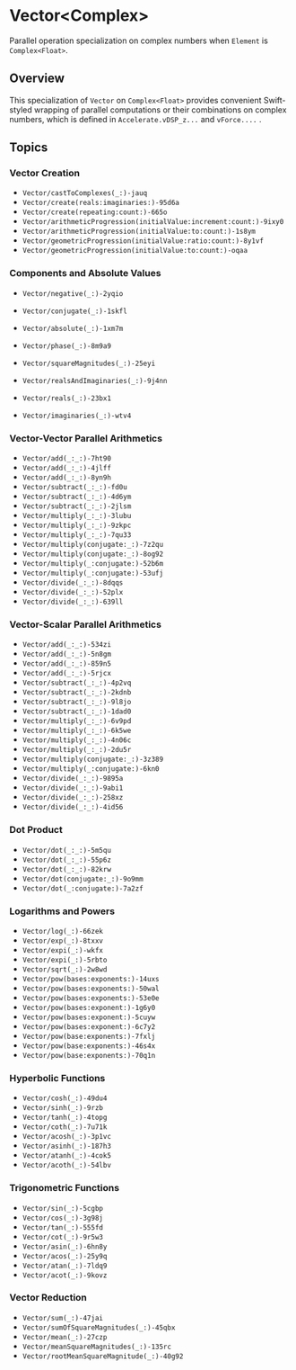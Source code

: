 #  Vector<Complex<Float>>
Parallel operation specialization on complex numbers when `Element` is ``Complex``​`<Float>`.

## Overview

This specialization of ``Vector`` on ``Complex``​`<Float>` provides convenient Swift-styled wrapping of
parallel computations or their combinations on complex numbers,
which is defined in `Accelerate.vDSP_z...` and `vForce....` . 


## Topics

### Vector Creation
- ``Vector/castToComplexes(_:)-jauq``
- ``Vector/create(reals:imaginaries:)-95d6a``
- ``Vector/create(repeating:count:)-665o``
- ``Vector/arithmeticProgression(initialValue:increment:count:)-9ixy0``
- ``Vector/arithmeticProgression(initialValue:to:count:)-1s8ym``
- ``Vector/geometricProgression(initialValue:ratio:count:)-8y1vf``
- ``Vector/geometricProgression(initialValue:to:count:)-oqaa``

### Components and Absolute Values

- ``Vector/negative(_:)-2yqio``
- ``Vector/conjugate(_:)-1skfl``

- ``Vector/absolute(_:)-1xm7m``
- ``Vector/phase(_:)-8m9a9``
- ``Vector/squareMagnitudes(_:)-25eyi``

- ``Vector/realsAndImaginaries(_:)-9j4nn``
- ``Vector/reals(_:)-23bx1``
- ``Vector/imaginaries(_:)-wtv4``


### Vector-Vector Parallel Arithmetics
- ``Vector/add(_:_:)-7ht90``
- ``Vector/add(_:_:)-4jlff``
- ``Vector/add(_:_:)-8yn9h``
- ``Vector/subtract(_:_:)-fd0u``
- ``Vector/subtract(_:_:)-4d6ym``
- ``Vector/subtract(_:_:)-2jlsm``
- ``Vector/multiply(_:_:)-3lubu``
- ``Vector/multiply(_:_:)-9zkpc``
- ``Vector/multiply(_:_:)-7qu33``
- ``Vector/multiply(conjugate:_:)-7z2qu``
- ``Vector/multiply(conjugate:_:)-8og92``
- ``Vector/multiply(_:conjugate:)-52b6m``
- ``Vector/multiply(_:conjugate:)-53ufj``
- ``Vector/divide(_:_:)-8dqqs``
- ``Vector/divide(_:_:)-52plx``
- ``Vector/divide(_:_:)-639ll``


### Vector-Scalar Parallel Arithmetics
- ``Vector/add(_:_:)-534zi``
- ``Vector/add(_:_:)-5n8gm``
- ``Vector/add(_:_:)-859n5``
- ``Vector/add(_:_:)-5rjcx``
- ``Vector/subtract(_:_:)-4p2vq``
- ``Vector/subtract(_:_:)-2kdnb``
- ``Vector/subtract(_:_:)-9l8jo``
- ``Vector/subtract(_:_:)-1dad0``
- ``Vector/multiply(_:_:)-6v9pd``
- ``Vector/multiply(_:_:)-6k5we``
- ``Vector/multiply(_:_:)-4n06c``
- ``Vector/multiply(_:_:)-2du5r``
- ``Vector/multiply(conjugate:_:)-3z389``
- ``Vector/multiply(_:conjugate:)-6kn0``
- ``Vector/divide(_:_:)-9895a``
- ``Vector/divide(_:_:)-9abi1``
- ``Vector/divide(_:_:)-258xz``
- ``Vector/divide(_:_:)-4id56``

### Dot Product
- ``Vector/dot(_:_:)-5m5qu``
- ``Vector/dot(_:_:)-55p6z``
- ``Vector/dot(_:_:)-82krw``
- ``Vector/dot(conjugate:_:)-9o9mm``
- ``Vector/dot(_:conjugate:)-7a2zf``

### Logarithms and Powers
- ``Vector/log(_:)-66zek``
- ``Vector/exp(_:)-8txxv``
- ``Vector/expi(_:)-wkfx``
- ``Vector/expi(_:)-5rbto``
- ``Vector/sqrt(_:)-2w8wd``
- ``Vector/pow(bases:exponents:)-14uxs``
- ``Vector/pow(bases:exponents:)-50wal``
- ``Vector/pow(bases:exponents:)-53e0e``
- ``Vector/pow(bases:exponent:)-1g6y0``
- ``Vector/pow(bases:exponent:)-5cuyw``
- ``Vector/pow(bases:exponent:)-6c7y2``
- ``Vector/pow(base:exponents:)-7fxlj``
- ``Vector/pow(base:exponents:)-46s4x``
- ``Vector/pow(base:exponents:)-70q1n``

### Hyperbolic Functions
- ``Vector/cosh(_:)-49du4``
- ``Vector/sinh(_:)-9rzb``
- ``Vector/tanh(_:)-4topg``
- ``Vector/coth(_:)-7u71k``
- ``Vector/acosh(_:)-3p1vc``
- ``Vector/asinh(_:)-187h3``
- ``Vector/atanh(_:)-4cok5``
- ``Vector/acoth(_:)-54lbv``

### Trigonometric Functions
- ``Vector/sin(_:)-5cgbp``
- ``Vector/cos(_:)-3g98j``
- ``Vector/tan(_:)-555fd``
- ``Vector/cot(_:)-9r5w3``
- ``Vector/asin(_:)-6hn8y``
- ``Vector/acos(_:)-25y9q``
- ``Vector/atan(_:)-7ldq9``
- ``Vector/acot(_:)-9kovz``

### Vector Reduction
- ``Vector/sum(_:)-47jai``
- ``Vector/sumOfSquareMagnitudes(_:)-45qbx``
- ``Vector/mean(_:)-27czp``
- ``Vector/meanSquareMagnitudes(_:)-135rc``
- ``Vector/rootMeanSquareMagnitude(_:)-40g92``
